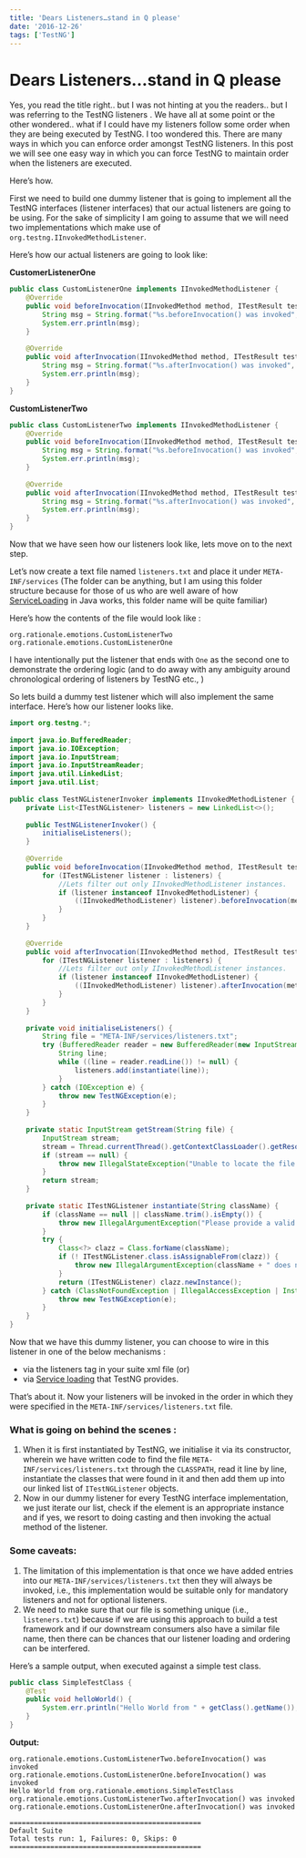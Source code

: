 ```yaml
---
title: 'Dears Listeners…stand in Q please'
date: '2016-12-26'
tags: ['TestNG']
---
```


# Dears Listeners…stand in Q please

Yes, you read the title right.. but I was not hinting at you the readers.. but I was referring to the TestNG listeners . We have all at some point or the other wondered.. what if I could have my listeners follow some order when they are being executed by TestNG. I too wondered this. There are many ways in which you can enforce order amongst TestNG listeners. In this post we will see one easy way in which you can force TestNG to maintain order when the listeners are executed.

Here’s how.

First we need to build one dummy listener that is going to implement all the TestNG interfaces (listener interfaces) that our actual listeners are going to be using. For the sake of simplicity I am going to assume that we will need two implementations which make use of  `org.testng.IInvokedMethodListener`.

Here’s how our actual listeners are going to look like:

**CustomerListenerOne**

```java
public class CustomListenerOne implements IInvokedMethodListener {
    @Override
    public void beforeInvocation(IInvokedMethod method, ITestResult testResult) {
        String msg = String.format("%s.beforeInvocation() was invoked", getClass().getName());
        System.err.println(msg);
    }
 
    @Override
    public void afterInvocation(IInvokedMethod method, ITestResult testResult) {
        String msg = String.format("%s.afterInvocation() was invoked", getClass().getName());
        System.err.println(msg);
    }
}
```

**CustomListenerTwo**

```java
public class CustomListenerTwo implements IInvokedMethodListener {
    @Override
    public void beforeInvocation(IInvokedMethod method, ITestResult testResult) {
        String msg = String.format("%s.beforeInvocation() was invoked", getClass().getName());
        System.err.println(msg);
    }
 
    @Override
    public void afterInvocation(IInvokedMethod method, ITestResult testResult) {
        String msg = String.format("%s.afterInvocation() was invoked", getClass().getName());
        System.err.println(msg);
    }
}
```

Now that we have seen how our listeners look like, lets move on to the next step.

Let’s now create a text file named `listeners.txt` and place it under `META-INF/services` (The folder can be anything, but I am using this folder structure because for those of us who are well aware of how [ServiceLoading](http://docs.oracle.com/javase/6/docs/api/java/util/ServiceLoader.html) in Java works, this folder name will be quite familiar)

Here’s how the contents of the file would look like :

```
org.rationale.emotions.CustomListenerTwo
org.rationale.emotions.CustomListenerOne
```

I have intentionally put the listener that ends with `One` as the second one to demonstrate the ordering logic (and to do away with any ambiguity around chronological ordering of listeners by TestNG etc., )

So lets build a dummy test listener which will also implement the same interface. Here’s how our listener looks like.

```java
import org.testng.*;
 
import java.io.BufferedReader;
import java.io.IOException;
import java.io.InputStream;
import java.io.InputStreamReader;
import java.util.LinkedList;
import java.util.List;
 
public class TestNGListenerInvoker implements IInvokedMethodListener {
    private List<ITestNGListener> listeners = new LinkedList<>();
 
    public TestNGListenerInvoker() {
        initialiseListeners();
    }
 
    @Override
    public void beforeInvocation(IInvokedMethod method, ITestResult testResult) {
        for (ITestNGListener listener : listeners) {
            //Lets filter out only IInvokedMethodListener instances.
            if (listener instanceof IInvokedMethodListener) {
                ((IInvokedMethodListener) listener).beforeInvocation(method, testResult);
            }
        }
    }
 
    @Override
    public void afterInvocation(IInvokedMethod method, ITestResult testResult) {
        for (ITestNGListener listener : listeners) {
            //Lets filter out only IInvokedMethodListener instances.
            if (listener instanceof IInvokedMethodListener) {
                ((IInvokedMethodListener) listener).afterInvocation(method, testResult);
            }
        }
    }
 
    private void initialiseListeners() {
        String file = "META-INF/services/listeners.txt";
        try (BufferedReader reader = new BufferedReader(new InputStreamReader(getStream(file)))) {
            String line;
            while ((line = reader.readLine()) != null) {
                listeners.add(instantiate(line));
            }
        } catch (IOException e) {
            throw new TestNGException(e);
        }
    }
 
    private static InputStream getStream(String file) {
        InputStream stream;
        stream = Thread.currentThread().getContextClassLoader().getResourceAsStream(file);
        if (stream == null) {
            throw new IllegalStateException("Unable to locate the file " + file);
        }
        return stream;
    }
 
    private static ITestNGListener instantiate(String className) {
        if (className == null || className.trim().isEmpty()) {
            throw new IllegalArgumentException("Please provide a valid class name");
        }
        try {
            Class<?> clazz = Class.forName(className);
            if (! ITestNGListener.class.isAssignableFrom(clazz)) {
                throw new IllegalArgumentException(className + " does not implement a TestNG listener");
            }
            return (ITestNGListener) clazz.newInstance();
        } catch (ClassNotFoundException | IllegalAccessException | InstantiationException e) {
            throw new TestNGException(e);
        }
    }
}
```

Now that we have this dummy listener, you can choose to wire in this listener in one of the below mechanisms :

* via the listeners tag in your suite xml file (or)
* via [Service loading](http://testng.org/doc/documentation-main.html#listeners-service-loader) that TestNG provides.

That’s about it. Now your listeners will be invoked in the order in which they were specified in the `META-INF/services/listeners.txt` file.


### What is going on behind the scenes :

1. When it is first instantiated by TestNG, we initialise it via its constructor, wherein we have written code to find the file `META-INF/services/listeners.txt` through the `CLASSPATH`, read it line by line, instantiate the classes that were found in it and then add them up into our linked list of `ITestNGListener` objects.
2. Now in our dummy listener for every TestNG interface implementation, we just iterate our list, check if the element is an appropriate instance and if yes, we resort to doing casting and then invoking the actual method of the listener.

### Some caveats:
1. The limitation of this implementation is that once we have added entries into our `META-INF/services/listeners.txt` then they will always be invoked, i.e., this implementation would be suitable only for mandatory listeners and not for optional listeners.
2. We need to make sure that our file is something unique (i.e., `listeners.txt`) because if we are using this approach to build a test framework and if our downstream consumers also have a similar file name, then there can be chances that our listener loading and ordering can be interfered.

Here’s a sample output, when executed against a simple test class.

```java
public class SimpleTestClass {
    @Test
    public void helloWorld() {
        System.err.println("Hello World from " + getClass().getName());
    }
}
```

**Output:**

```
org.rationale.emotions.CustomListenerTwo.beforeInvocation() was invoked
org.rationale.emotions.CustomListenerOne.beforeInvocation() was invoked
Hello World from org.rationale.emotions.SimpleTestClass
org.rationale.emotions.CustomListenerTwo.afterInvocation() was invoked
org.rationale.emotions.CustomListenerOne.afterInvocation() was invoked
 
===============================================
Default Suite
Total tests run: 1, Failures: 0, Skips: 0
===============================================
```

